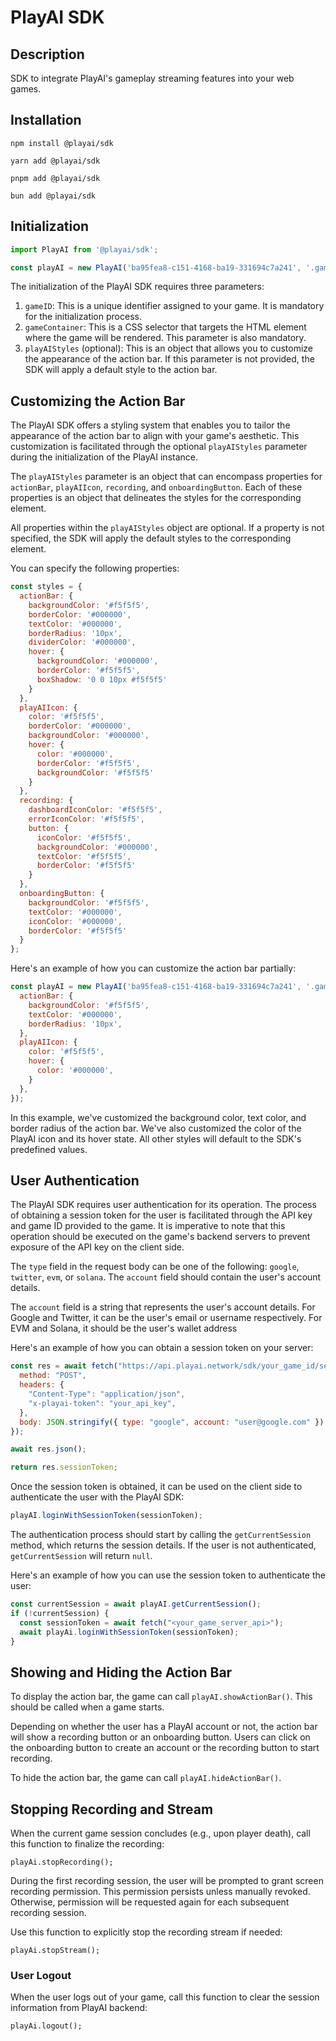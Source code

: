 # PlayAI SDK

## Description

SDK to integrate PlayAI's gameplay streaming features into your web games.

## Installation

`npm install @playai/sdk`

`yarn add @playai/sdk`

`pnpm add @playai/sdk`

`bun add @playai/sdk`

## Initialization

```javascript
import PlayAI from '@playai/sdk';

const playAI = new PlayAI('ba95fea8-c151-4168-ba19-331694c7a241', '.game-container');
```

The initialization of the PlayAI SDK requires three parameters:

1. `gameID`: This is a unique identifier assigned to your game. It is mandatory for the initialization process.
2. `gameContainer`: This is a CSS selector that targets the HTML element where the game will be rendered. This parameter
   is also mandatory.
3. `playAIStyles` (optional): This is an object that allows you to customize the appearance of the action bar. If this
   parameter is not provided, the SDK will apply a default style to the action bar.

## Customizing the Action Bar

The PlayAI SDK offers a styling system that enables you to tailor the appearance of the action bar to align with your
game's aesthetic. This customization is facilitated through the optional `playAIStyles` parameter during the
initialization of the PlayAI instance.

The `playAIStyles` parameter is an object that can encompass properties for `actionBar`, `playAIIcon`, `recording`,
and `onboardingButton`. Each of these properties is an object that delineates the styles for the corresponding element.

All properties within the `playAIStyles` object are optional. If a property is not specified, the SDK will apply the
default styles to the corresponding element.

You can specify the following properties:

```javascript
const styles = {
  actionBar: {
    backgroundColor: '#f5f5f5',
    borderColor: '#000000',
    textColor: '#000000',
    borderRadius: '10px',
    dividerColor: '#000000',
    hover: {
      backgroundColor: '#000000',
      borderColor: '#f5f5f5',
      boxShadow: '0 0 10px #f5f5f5'
    }
  },
  playAIIcon: {
    color: '#f5f5f5',
    borderColor: '#000000',
    backgroundColor: '#000000',
    hover: {
      color: '#000000',
      borderColor: '#f5f5f5',
      backgroundColor: '#f5f5f5'
    }
  },
  recording: {
    dashboardIconColor: '#f5f5f5',
    errorIconColor: '#f5f5f5',
    button: {
      iconColor: '#f5f5f5',
      backgroundColor: '#000000',
      textColor: '#f5f5f5',
      borderColor: '#f5f5f5'
    }
  },
  onboardingButton: {
    backgroundColor: '#f5f5f5',
    textColor: '#000000',
    iconColor: '#000000',
    borderColor: '#f5f5f5'
  }
};
```

Here's an example of how you can customize the action bar partially:

```javascript
const playAI = new PlayAI('ba95fea8-c151-4168-ba19-331694c7a241', '.game-container', {
  actionBar: {
    backgroundColor: '#f5f5f5',
    textColor: '#000000',
    borderRadius: '10px',
  },
  playAIIcon: {
    color: '#f5f5f5',
    hover: {
      color: '#000000',
    }
  },
});
```

In this example, we've customized the background color, text color, and border radius of the action bar. We've also
customized the color of the PlayAI icon and its hover state. All other styles will default to the SDK's predefined
values.

## User Authentication

The PlayAI SDK requires user authentication for its operation. The process of obtaining a session token for the user is
facilitated through the API key and game ID provided to the game. It is imperative to note that this operation should be
executed on the game's backend servers to prevent exposure of the API key on the client side.

The `type` field in the request body can be one of the following: `google`, `twitter`, `evm`, or `solana`. The `account`
field should contain the user's account details.

The `account` field is a string that represents the user's account details. For Google and Twitter, it can be the user's
email or username respectively. For EVM and Solana, it should be the user's wallet address

Here's an example of how you can obtain a session token on your server:

```javascript
const res = await fetch("https://api.playai.network/sdk/your_game_id/session/create", {
  method: "POST",
  headers: {
    "Content-Type": "application/json",
    "x-playai-token": "your_api_key",
  },
  body: JSON.stringify({ type: "google", account: "user@google.com" })
});

await res.json();

return res.sessionToken;
```

Once the session token is obtained, it can be used on the client side to authenticate the user with the PlayAI SDK:

```javascript
playAI.loginWithSessionToken(sessionToken);
```

The authentication process should start by calling the `getCurrentSession` method, which returns the session details. If
the user is not authenticated, `getCurrentSession` will return `null`.

Here's an example of how you can use the session token to authenticate the user:

```javascript
const currentSession = await playAI.getCurrentSession();
if (!currentSession) {
  const sessionToken = await fetch("<your_game_server_api>");
  await playAi.loginWithSessionToken(sessionToken);
} 
```

## Showing and Hiding the Action Bar

To display the action bar, the game can call `playAI.showActionBar()`. This should be called when a game starts.

Depending on whether the user has a PlayAI account or not, the action bar will show a recording button or an onboarding
button. Users can click on the onboarding button to create an account or the recording button to start recording.

To hide the action bar, the game can call `playAI.hideActionBar()`.

## Stopping Recording and Stream

When the current game session concludes (e.g., upon player death), call this function to finalize the recording:

```tsx
playAi.stopRecording();
```

During the first recording session, the user will be prompted to grant screen recording permission. This permission
persists unless manually revoked. Otherwise, permission will be requested again for each subsequent recording session.

Use this function to explicitly stop the recording stream if needed:

```tsx
playAi.stopStream();
```

### **User Logout**

When the user logs out of your game, call this function to clear the session information from PlayAI backend:

```tsx
playAi.logout();
```

